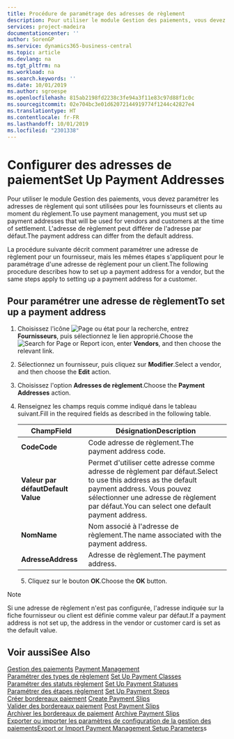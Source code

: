```yaml
---
title: Procédure de paramétrage des adresses de règlement
description: Pour utiliser le module Gestion des paiements, vous devez paramétrer les adresses de règlement qui sont utilisées pour les fournisseurs et clients au moment du règlement. L'adresse de règlement peut différer de l'adresse par défaut.
services: project-madeira
documentationcenter: ''
author: SorenGP
ms.service: dynamics365-business-central
ms.topic: article
ms.devlang: na
ms.tgt_pltfrm: na
ms.workload: na
ms.search.keywords: ''
ms.date: 10/01/2019
ms.author: sgroespe
ms.openlocfilehash: 815ab2198fd2238c3fe94a3f11e83c97d88f1c0c
ms.sourcegitcommit: 02e704bc3e01d62072144919774f1244c42827e4
ms.translationtype: HT
ms.contentlocale: fr-FR
ms.lasthandoff: 10/01/2019
ms.locfileid: "2301338"
---
```

# <a name="set-up-payment-addresses"></a><span data-ttu-id="de8cd-104">Configurer des adresses de paiement</span><span class="sxs-lookup"><span data-stu-id="de8cd-104">Set Up Payment Addresses</span></span>
<span data-ttu-id="de8cd-105">Pour utiliser le module Gestion des paiements, vous devez paramétrer les adresses de règlement qui sont utilisées pour les fournisseurs et clients au moment du règlement.</span><span class="sxs-lookup"><span data-stu-id="de8cd-105">To use payment management, you must set up payment addresses that will be used for vendors and customers at the time of settlement.</span></span> <span data-ttu-id="de8cd-106">L'adresse de règlement peut différer de l'adresse par défaut.</span><span class="sxs-lookup"><span data-stu-id="de8cd-106">The payment address can differ from the default address.</span></span>  

<span data-ttu-id="de8cd-107">La procédure suivante décrit comment paramétrer une adresse de règlement pour un fournisseur, mais les mêmes étapes s'appliquent pour le paramétrage d'une adresse de règlement pour un client.</span><span class="sxs-lookup"><span data-stu-id="de8cd-107">The following procedure describes how to set up a payment address for a vendor, but the same steps apply to setting up a payment address for a customer.</span></span>  

## <a name="to-set-up-a-payment-address"></a><span data-ttu-id="de8cd-108">Pour paramétrer une adresse de règlement</span><span class="sxs-lookup"><span data-stu-id="de8cd-108">To set up a payment address</span></span>  

1.  <span data-ttu-id="de8cd-109">Choisissez l'icône ![Page ou état pour la recherche](../../media/ui-search/search_small.png "Page ou état pour la recherche"), entrez **Fournisseurs**, puis sélectionnez le lien approprié.</span><span class="sxs-lookup"><span data-stu-id="de8cd-109">Choose the ![Search for Page or Report](../../media/ui-search/search_small.png "Search for Page or Report icon") icon, enter **Vendors**, and then choose the relevant link.</span></span>  
2.  <span data-ttu-id="de8cd-110">Sélectionnez un fournisseur, puis cliquez sur **Modifier**.</span><span class="sxs-lookup"><span data-stu-id="de8cd-110">Select a vendor, and then choose the **Edit** action.</span></span>  
3.  <span data-ttu-id="de8cd-111">Choisissez l'option **Adresses de règlement**.</span><span class="sxs-lookup"><span data-stu-id="de8cd-111">Choose the **Payment Addresses** action.</span></span>  
4.  <span data-ttu-id="de8cd-112">Renseignez les champs requis comme indiqué dans le tableau suivant.</span><span class="sxs-lookup"><span data-stu-id="de8cd-112">Fill in the required fields as described in the following table.</span></span>  

    |<span data-ttu-id="de8cd-113">Champ</span><span class="sxs-lookup"><span data-stu-id="de8cd-113">Field</span></span>|<span data-ttu-id="de8cd-114">Désignation</span><span class="sxs-lookup"><span data-stu-id="de8cd-114">Description</span></span>|  
    |---------------------------------|---------------------------------------|  
    |<span data-ttu-id="de8cd-115">**Code**</span><span class="sxs-lookup"><span data-stu-id="de8cd-115">**Code**</span></span>|<span data-ttu-id="de8cd-116">Code adresse de règlement.</span><span class="sxs-lookup"><span data-stu-id="de8cd-116">The payment address code.</span></span>|  
    |<span data-ttu-id="de8cd-117">**Valeur par défaut**</span><span class="sxs-lookup"><span data-stu-id="de8cd-117">**Default Value**</span></span>|<span data-ttu-id="de8cd-118">Permet d'utiliser cette adresse comme adresse de règlement par défaut.</span><span class="sxs-lookup"><span data-stu-id="de8cd-118">Select to use this address as the default payment address.</span></span> <span data-ttu-id="de8cd-119">Vous pouvez sélectionner une adresse de règlement par défaut.</span><span class="sxs-lookup"><span data-stu-id="de8cd-119">You can select one default payment address.</span></span>|  
    |<span data-ttu-id="de8cd-120">**Nom**</span><span class="sxs-lookup"><span data-stu-id="de8cd-120">**Name**</span></span>|<span data-ttu-id="de8cd-121">Nom associé à l'adresse de règlement.</span><span class="sxs-lookup"><span data-stu-id="de8cd-121">The name associated with the payment address.</span></span>|  
    |<span data-ttu-id="de8cd-122">**Adresse**</span><span class="sxs-lookup"><span data-stu-id="de8cd-122">**Address**</span></span>|<span data-ttu-id="de8cd-123">Adresse de règlement.</span><span class="sxs-lookup"><span data-stu-id="de8cd-123">The payment address.</span></span>|  

    5.  <span data-ttu-id="de8cd-124">Cliquez sur le bouton **OK**.</span><span class="sxs-lookup"><span data-stu-id="de8cd-124">Choose the **OK** button.</span></span>  

> [!NOTE]  
>  <span data-ttu-id="de8cd-125">Si une adresse de règlement n'est pas configurée, l'adresse indiquée sur la fiche fournisseur ou client est définie comme valeur par défaut.</span><span class="sxs-lookup"><span data-stu-id="de8cd-125">If a payment address is not set up, the address in the vendor or customer card is set as the default value.</span></span>  

## <a name="see-also"></a><span data-ttu-id="de8cd-126">Voir aussi</span><span class="sxs-lookup"><span data-stu-id="de8cd-126">See Also</span></span>  
 <span data-ttu-id="de8cd-127">[Gestion des paiements](payment-management.md) </span><span class="sxs-lookup"><span data-stu-id="de8cd-127">[Payment Management](payment-management.md) </span></span>  
 <span data-ttu-id="de8cd-128">[Paramétrer des types de règlement](how-to-set-up-payment-classes.md) </span><span class="sxs-lookup"><span data-stu-id="de8cd-128">[Set Up Payment Classes](how-to-set-up-payment-classes.md) </span></span>  
 <span data-ttu-id="de8cd-129">[Paramétrer des statuts règlement](how-to-set-up-payment-statuses.md) </span><span class="sxs-lookup"><span data-stu-id="de8cd-129">[Set Up Payment Statuses](how-to-set-up-payment-statuses.md) </span></span>  
 <span data-ttu-id="de8cd-130">[Paramétrer des étapes règlement](how-to-set-up-payment-steps.md) </span><span class="sxs-lookup"><span data-stu-id="de8cd-130">[Set Up Payment Steps](how-to-set-up-payment-steps.md) </span></span>  
 <span data-ttu-id="de8cd-131">[Créer bordereaux paiement](how-to-create-payment-slips.md) </span><span class="sxs-lookup"><span data-stu-id="de8cd-131">[Create Payment Slips](how-to-create-payment-slips.md) </span></span>  
 <span data-ttu-id="de8cd-132">[Valider des bordereaux paiement](how-to-post-payment-slips.md) </span><span class="sxs-lookup"><span data-stu-id="de8cd-132">[Post Payment Slips](how-to-post-payment-slips.md) </span></span>  
 <span data-ttu-id="de8cd-133">[Archiver les bordereaux de paiement](how-to-archive-payment-slips.md) </span><span class="sxs-lookup"><span data-stu-id="de8cd-133">[Archive Payment Slips](how-to-archive-payment-slips.md) </span></span>  
 <span data-ttu-id="de8cd-134">[Exporter ou importer les paramètres de configuration de la gestion des paiements](how-to-export-or-import-payment-management-setup-parameters.md)</span><span class="sxs-lookup"><span data-stu-id="de8cd-134">[Export or Import Payment Management Setup Parameters](how-to-export-or-import-payment-management-setup-parameters.md)s</span></span>
